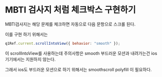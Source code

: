 # MBTI 검사지 처럼 체크박스 구현하기

MBTI검사지는 해당 문제를 체크하면 자동으로 다음 문항으로 스크롤 된다.

이를 구현 하기 위해서는

```js
q1Ref.current.scrollIntoView({ behavior: "smooth" });
```

이 scrollIntoView를 사용하는데 주의사항은 smooth 부드러운 모션과 내려가는건 ios 기기에서는 지원하지 않는다.

그래서 ios도 부드러운 모션으로 하기 위해서는 smoothscroll polyfill 이 필요하다.
